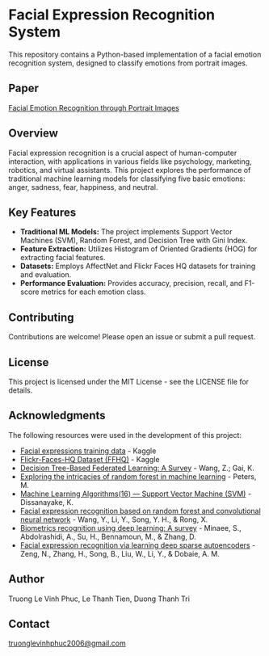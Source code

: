 # Facial Expression Recognition System

This repository contains a Python-based implementation of a facial emotion recognition system, designed to classify emotions from portrait images.

## Paper
[Facial Emotion Recognition through Portrait Images](https://www.researchgate.net/publication/380533775_Facial_Emotion_Recognition_through_Portrait_Images)
## Overview

Facial expression recognition is a crucial aspect of human-computer interaction, with applications in various fields like psychology, marketing, robotics, and virtual assistants. This project explores the performance of traditional machine learning models for classifying five basic emotions: anger, sadness, fear, happiness, and neutral.

## Key Features

-   **Traditional ML Models:** The project implements Support Vector Machines (SVM), Random Forest, and Decision Tree with Gini Index.
-   **Feature Extraction:** Utilizes Histogram of Oriented Gradients (HOG) for extracting facial features.
-   **Datasets:** Employs AffectNet and Flickr Faces HQ datasets for training and evaluation.
-   **Performance Evaluation:** Provides accuracy, precision, recall, and F1-score metrics for each emotion class.

## Contributing

Contributions are welcome! Please open an issue or submit a pull request.

## License

This project is licensed under the MIT License - see the LICENSE file for details.

## Acknowledgments

The following resources were used in the development of this project:

-   [Facial expressions training data](https://www.kaggle.com/datasets/noamsegal/affectnet-training-data) - Kaggle
-   [Flickr-Faces-HQ Dataset (FFHQ)](https://www.kaggle.com/datasets/arnaud58/flickrfaceshq-dataset-ffhq) - Kaggle
-   [Decision Tree-Based Federated Learning: A Survey](https://doi.org/10.3390/blockchains2010003) - Wang, Z.; Gai, K.
-   [Exploring the intricacies of random forest in machine learning](https://medium.com/data-analytics-magazine/exploring-the-intricacies-of-random-forest-in-machine-learning-4ee23ad465dc) - Peters, M.
-   [Machine Learning Algorithms(16) — Support Vector Machine (SVM)](https://medium.com/towardsdev/machine-learning-algorithms-16-support-vector-machine-svm-878c2e1d024f) - Dissanayake, K.
-   [Facial expression recognition based on random forest and convolutional neural network](https://doi.org/10.3390/info10120375) - Wang, Y., Li, Y., Song, Y. H., \& Rong, X.
-   [Biometrics recognition using deep learning: A survey](https://doi.org/10.1016/j.patcog.2021.108245) - Minaee, S., Abdolrashidi, A., Su, H., Bennamoun, M., \& Zhang, D.
-   [Facial expression recognition via learning deep sparse autoencoders](https://doi.org/10.1016/j.neucom.2017.08.043) - Zeng, N., Zhang, H., Song, B., Liu, W., Li, Y., \& Dobaie, A. M.

## Author

Truong Le Vinh Phuc, Le Thanh Tien, Duong Thanh Tri

## Contact

truonglevinhphuc2006@gmail.com
